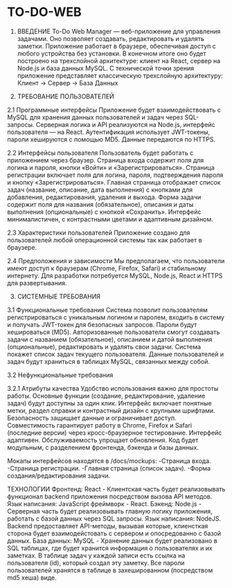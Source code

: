 # TO-DO-WEB
1. ВВЕДЕНИЕ
To-Do Web Manager — веб-приложение для управления задачами. Оно позволяет создавать, редактировать и удалять заметки. Приложение работает в браузере, обеспечивая доступ с любого устройства без установки. В конечном итоге оно будет построено на трехслойной архитектуре: клиент на React, сервер на Node.js и база данных MySQL.
С технической точки зрения приложение представляет классическую трехслойную архитектуру: Клиент -> Сервер -> База Данных

2. ТРЕБОВАНИЕ ПОЛЬЗОВАТЕЛЕЙ

2.1 Программные интерфейсы
Приложение будет взаимодействовать с MySQL для хранения данных пользователей и задач через SQL-запросы. Серверная логика и API реализуются на Node.js, интерфейс пользователя — на React. Аутентификация использует JWT-токены, пароли хешируются с помощью MD5. Данные передаются по HTTPS.

2.2 Интерфейсы пользователя
Пользователь будет работать с приложением через браузер. Страница входа содержит поля для логина и пароля, кнопки «Войти» и «Зарегистрироваться». Страница регистрации включает поля для логина, пароля, подтверждения пароля и кнопку «Зарегистрироваться». Главная страница отображает список задач (название, описание, дата выполнения) с кнопками для добавления, редактирования, удаления и выхода. Форма задачи содержит поля для названия (обязательное), описания и даты выполнения (опциональные) с кнопкой «Сохранить». Интерфейс минималистичен, с контрастными цветами и адаптивным дизайном.

2.3 Характеристики пользователей
Приложение создано для пользователей любой операционной системы так как работает в браузере.

2.4 Предположения и зависимости
Мы предполагаем, что пользователи имеют доступ к браузерам (Chrome, Firefox, Safari) и стабильному интернету. Для разработки потребуется MySQL, Node.js, React и HTTPS для развертывания.

3. СИСТЕМНЫЕ ТРЕБОВАНИЯ

3.1 Функциональные требования
Система позволит пользователям регистрироваться с уникальным логином и паролем, входить в систему и получать JWT-токен для безопасных запросов. Пароли будут хешироваться (MD5). Авторизованные пользователи смогут создавать задачи с названием (обязательное), описанием и датой выполнения (опциональные), редактировать и удалять свои задачи. Система покажет список задач текущего пользователя. Данные пользователей и задач будут храниться в таблицах MySQL, связанных между собой.

3.2 Нефункциональные требования

3.2.1 Атрибуты качества
Удобство использования важно для простоты работы. Основные функции (создание, редактирование, удаление задач) будут доступны за один клик. Интерфейс включает понятные метки, раздел справки и контрастный дизайн с крупными шрифтами.
Безопасность защищает данные и ограничивает доступ.
Совместимость гарантирует работу в Chrome, Firefox и Safari (последние версии) через кросс-браузерное тестирование. Интерфейс адаптивен.
Обслуживаемость упрощает обновления. Код будет модульным, с разделением фронтенда, бэкенда и базы данных.

Мокапы интерфейсов находятся в /docs/mockups:
-Страница входа.
-Страница регистрации.
-Главная страница (список задач).
-Форма создания/редактирования задачи.

ТЕХНОЛОГИИ
Фронтенд: React - Клиентская часть будет реализовывать функционал backend приложения посредством вызова API методов. Язык написания: JavaScript фреймворк - React.
Бэкенд: Node.js - Серверная часть будет реализовывать главную логику приложения, работать с базой данных через SQL запросы. Язык написания: NodeJS. Backend предоставляет API-методы, вызывая которые, клиенсткая сторона будет взаимодейстовать с сервером и опосредованно с базой данных.
База данных: MySQL - Хранение данных будет реализовано в SQL таблицах, где будет хранится информация о пользователях и их заметках. В таблице задач у каждой записи есть ссылка на пользователя (id), который создал эту заметку. Все пароли пользователей хранятся в таблице в захешированном (посредством md5 хеша) виде.
